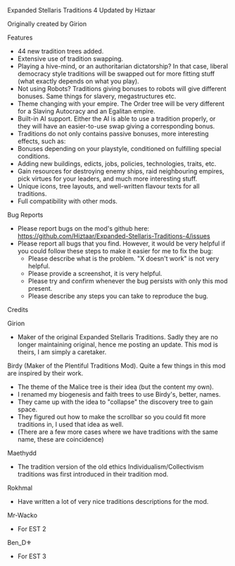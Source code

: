 Expanded Stellaris Traditions 4
Updated by Hiztaar

Originally created by Girion

Features
- 44 new tradition trees added.
- Extensive use of tradition swapping.
- Playing a hive-mind, or an authoritarian dictatorship? In that case, liberal democracy style traditions will be swapped out for more fitting stuff (what exactly depends on what you play).
- Not using Robots? Traditions giving bonuses to robots will give different bonuses. Same things for slavery, megastructures etc.
- Theme changing with your empire. The Order tree will be very different for a Slaving Autocracy and an Egalitan empire.
- Built-in AI support. Either the AI is able to use a tradition properly, or they will have an easier-to-use swap giving a corresponding bonus.
- Traditions do not only contains passive bonuses, more interesting effects, such as:
- Bonuses depending on your playstyle, conditioned on fulfilling special conditions.
- Adding new buildings, edicts, jobs, policies, technologies, traits, etc.
- Gain resources for destroying enemy ships, raid neighbouring empires, pick virtues for your leaders, and much more interesting stuff.
- Unique icons, tree layouts, and well-written flavour texts for all traditions.
- Full compatibility with other mods.

Bug Reports
- Please report bugs on the mod's github here: https://github.com/Hiztaar/Expanded-Stellaris-Traditions-4/issues
- Please report all bugs that you find. However, it would be very helpful if you could follow these steps to make it easier for me to fix the bug:
    - Please describe what is the problem. "X doesn't work" is not very helpful.
    - Please provide a screenshot, it is very helpful.
    - Please try and confirm whenever the bug persists with only this mod present.
    - Please describe any steps you can take to reproduce the bug.

Credits

Girion
- Maker of the original Expanded Stellaris Traditions. Sadly they are no longer maintaining original, hence me posting an update. This mod is theirs, I am simply a caretaker.

Birdy (Maker of the Plentiful Traditions Mod). Quite a few things in this mod are inspired by their work.
- The theme of the Malice tree is their idea (but the content my own).
- I renamed my biogenesis and faith trees to use Birdy's, better, names.
- They came up with the idea to "collapse" the discovery tree to gain space.
- They figured out how to make the scrollbar so you could fit more traditions in, I used that idea as well.
- (There are a few more cases where we have traditions with the same name, these are coincidence)

Maethydd
- The tradition version of the old ethics Individualism/Collectivism traditions was first introduced in their tradition mod.

Rokhmal
- Have written a lot of very nice traditions descriptions for the mod.

Mr-Wacko
- For EST 2

Ben_D⚜
- For EST 3